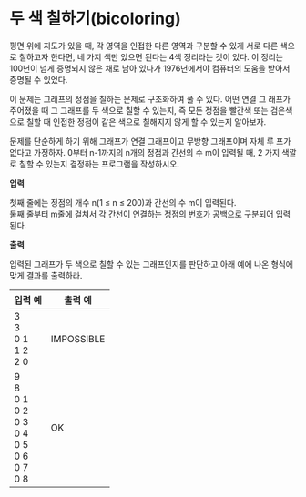 두 색 칠하기(bicoloring)
====================================
평면 위에 지도가 있을 때, 각 영역을 인접한 다른 영역과 구분할 수 있게 서로
다른 색으로 칠하고자 한다면, 네 가지 색만 있으면 된다는 4색 정리라는 것이 있다.
이 정리는 100년이 넘게 증명되지 않은 채로 남아 있다가 1976년에서야 컴퓨터의
도움을 받아서 증명될 수 있었다.

이 문제는 그래프의 정점을 칠하는 문제로 구조화하여 풀 수 있다. 어떤 연결 그
래프가 주어졌을 때 그 그래프를 두 색으로 칠할 수 있는지, 즉 모든 정점을 빨간색
또는 검은색으로 칠할 때 인접한 정점이 같은 색으로 칠해지지 않게 할 수 있는지
알아보자.

문제를 단순하게 하기 위해 그래프가 연결 그래프이고 무방향 그래프이며 자체 루
프가 없다고 가정하자. 0부터 n-1까지의 n개의 정점과 간선의 수 m이 입력될 때, 2
가지 색깔로 칠할 수 있는지 결정하는 프로그램을 작성하시오.


**입력** 

첫째 줄에는 정점의 개수 n(1 ≤ n ≤ 200)과 간선의 수 m이 입력된다.  
둘째 줄부터 m줄에 걸쳐서 각 간선이 연결하는 정점의 번호가 공백으로 구분되어
입력된다. 

**출력**  

입력된 그래프가 두 색으로 칠할 수 있는 그래프인지를 판단하고 아래 예에 나온
형식에 맞게 결과를 출력하라.

| 입력 예 | 출력 예     |
|---|---|
| 3 <br> 3 <br> 0 1 <br> 1 2 <br> 2 0 | IMPOSSIBLE |
| 9 <br> 8 <br> 0 1 <br> 0 2 <br> 0 3 <br> 0 4 <br> 0 5 <br> 0 6 <br> 0 7 <br> 0 8 | OK |